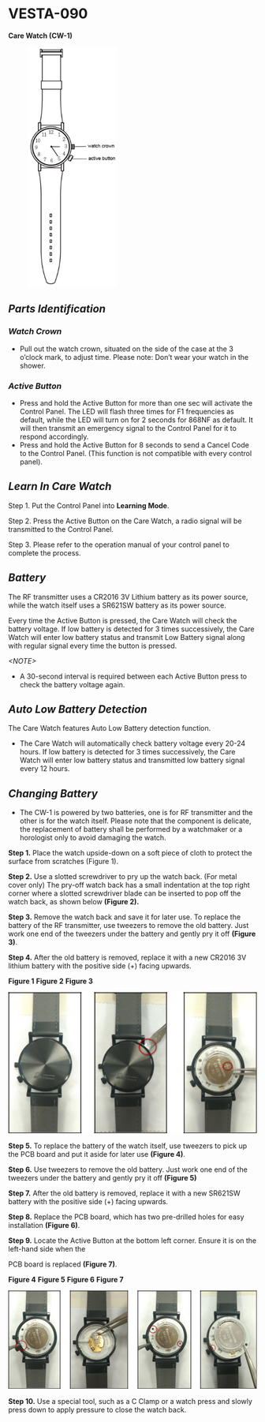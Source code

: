 # VESTA-090

**Care Watch (CW-1)**

<div align="left"><figure><img src=".gitbook/assets/image (16) (1) (1).png" alt=""><figcaption></figcaption></figure></div>

## _**Parts Identification**_

### _**Watch Crown**_

* Pull out the watch crown, situated on the side of the case at the 3 o’clock mark, to adjust time. Please note: Don’t wear your watch in the shower.

### _**Active Button**_

* Press and hold the Active Button for more than one sec will activate the Control Panel. The LED will flash three times for F1 frequencies as default, while the LED will turn on for 2 seconds for 868NF as default. It will then transmit an emergency signal to the Control Panel for it to respond accordingly.
* Press and hold the Active Button for 8 seconds to send a Cancel Code to the Control Panel. (This function is not compatible with every control panel).

## _**Learn In Care Watch**_

Step 1. Put the Control Panel into **Learning Mode**.

Step 2. Press the Active Button on the Care Watch, a radio signal will be transmitted to the Control Panel.

Step 3. Please refer to the operation manual of your control panel to complete the process.

## _**Battery**_

The RF transmitter uses a CR2016 3V Lithium battery as its power source, while the watch itself uses a SR621SW battery as its power source.

Every time the Active Button is pressed, the Care Watch will check the battery voltage. If low battery is detected for 3 times successively, the Care Watch will enter low battery status and transmit Low Battery signal along with regular signal every time the button is pressed.

_\<NOTE>_

* A 30-second interval is required between each Active Button press to check the battery voltage again.

## _**Auto Low Battery Detection**_

The Care Watch features Auto Low Battery detection function.

* The Care Watch will automatically check battery voltage every 20-24 hours. If low battery is detected for 3 times successively, the Care Watch will enter low battery status and transmitted low battery signal every 12 hours.

## _**Changing Battery**_

* The CW-1 is powered by two batteries, one is for RF transmitter and the other is for the watch itself. Please note that the component is delicate, the replacement of battery shall be performed by a watchmaker or a horologist only to avoid damaging the watch.

**Step 1.** Place the watch upside-down on a soft piece of cloth to protect the surface from scratches (Figure 1).

**Step 2.** Use a slotted screwdriver to pry up the watch back. (For metal cover only) The pry-off watch back has a small indentation at the top right corner where a slotted screwdriver blade can be inserted to pop off the watch back, as shown below **(Figure 2).**

**Step 3.** Remove the watch back and save it for later use. To replace the battery of the RF transmitter, use tweezers to remove the old battery. Just work one end of the tweezers under the battery and gently pry it off **(Figure 3)**.

**Step 4.** After the old battery is removed, replace it with a new CR2016 3V lithium battery with the positive side (+) facing upwards.

&#x20;                           **Figure 1**                                            **Figure 2** **Figure 3**

![](<.gitbook/assets/8 (39).png>)

**Step 5.** To replace the battery of the watch itself, use tweezers to pick up the PCB board and put it aside for later use **(Figure 4)**.

**Step 6.** Use tweezers to remove the old battery. Just work one end of the tweezers under the battery and gently pry it off **(Figure 5)**

**Step 7.** After the old battery is removed, replace it with a new SR621SW battery with the positive side (+) facing upwards.

**Step 8.** Replace the PCB board, which has two pre-drilled holes for easy installation **(Figure 6)**.&#x20;

**Step 9.** Locate the Active Button at the bottom left corner. Ensure it is on the left-hand side when the

PCB board is replaced **(Figure 7)**.

&#x20;               **Figure 4**                           **Figure 5** **Figure 6**                            **Figure 7**

![](<.gitbook/assets/9 (43).png>)

**Step 10.** Use a special tool, such as a C Clamp or a watch press and slowly press down to apply pressure to close the watch back.

